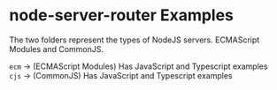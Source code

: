# node-server-router Examples

The two folders represent the types of NodeJS servers. ECMAScript Modules and CommonJS.

`ecm` -> (ECMAScript Modules) Has JavaScript and Typescript examples  
`cjs` -> (CommonJS) Has JavaScript and Typescript examples

